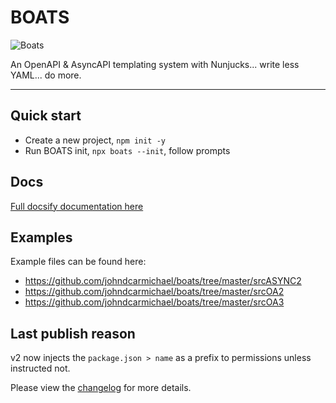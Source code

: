 # BOATS

![Boats](boats.jpg)

An OpenAPI & AsyncAPI templating system with Nunjucks... write less YAML... do more.

___

## Quick start
- Create a new project, `npm init -y`
- Run BOATS init, `npx boats --init`, follow prompts

## Docs
[Full docsify documentation here](https://johndcarmichael.github.io/boats/)

## Examples
Example files can be found here:
- https://github.com/johndcarmichael/boats/tree/master/srcASYNC2
- https://github.com/johndcarmichael/boats/tree/master/srcOA2
- https://github.com/johndcarmichael/boats/tree/master/srcOA3

## Last publish reason
v2 now injects the `package.json > name` as a prefix to permissions unless instructed not.

Please view the [changelog](https://johndcarmichael.github.io/boats/#/?id=changelog) for more details.
